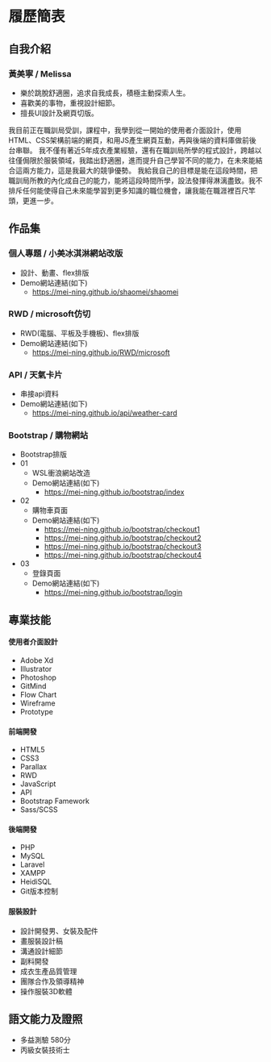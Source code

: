 # 履歷簡表
## 自我介紹
### 黃美寧 / Melissa

* 樂於跳脫舒適圈，追求自我成長，積極主動探索人生。
* 喜歡美的事物，重視設計細節。
* 擅長UI設計及網頁切版。

我目前正在職訓局受訓，課程中，我學到從一開始的使用者介面設計，使用HTML、CSS架構前端的網頁，和用JS產生網頁互動，再與後端的資料庫做前後台串聯。
我不僅有著近5年成衣產業經驗，還有在職訓局所學的程式設計，跨越以往僅侷限於服裝領域，我踏出舒適圈，進而提升自己學習不同的能力，在未來能結合這兩方能力，這是我最大的競爭優勢。
我給我自己的目標是能在這段時間，把職訓局所教的內化成自己的能力，能將這段時間所學，設法發揮得淋漓盡致。我不排斥任何能使得自己未來能學習到更多知識的職位機會，讓我能在職涯裡百尺竿頭，更進一步。


## 作品集

### 個人專題 / 小美冰淇淋網站改版

* 設計、動畫、flex排版
* Demo網站連結(如下)
  * https://mei-ning.github.io/shaomei/shaomei

### RWD / microsoft仿切

* RWD(電腦、平板及手機板)、flex排版
* Demo網站連結(如下)
  * https://mei-ning.github.io/RWD/microsoft

### API / 天氣卡片

* 串接api資料
* Demo網站連結(如下)
  * https://mei-ning.github.io/api/weather-card

### Bootstrap / 購物網站

* Bootstrap排版
* 01 
  * WSL衝浪網站改造
  * Demo網站連結(如下)
     * https://mei-ning.github.io/bootstrap/index
* 02
  * 購物車頁面
  * Demo網站連結(如下)
    * https://mei-ning.github.io/bootstrap/checkout1
    * https://mei-ning.github.io/bootstrap/checkout2
    * https://mei-ning.github.io/bootstrap/checkout3
    * https://mei-ning.github.io/bootstrap/checkout4
* 03
  * 登錄頁面
  * Demo網站連結(如下)
    * https://mei-ning.github.io/bootstrap/login

## 專業技能
#### 使用者介面設計
* Adobe Xd
* Illustrator
* Photoshop
* GitMind
* Flow Chart
* Wireframe
* Prototype
#### 前端開發
* HTML5
* CSS3
* Parallax
* RWD
* JavaScript
* API
* Bootstrap Famework
* Sass/SCSS
#### 後端開發
* PHP
* MySQL
* Laravel
* XAMPP
* HeidiSQL
* Git版本控制
#### 服裝設計
* 設計開發男、女裝及配件
* 畫服裝設計稿
* 溝通設計細節
* 副料開發
* 成衣生產品質管理
* 團隊合作及領導精神
* 操作服裝3D軟體

## 語文能力及證照

* 多益測驗 580分
* 丙級女裝技術士
